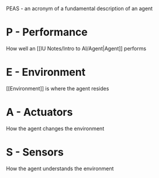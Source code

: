 PEAS - an acronym of a fundamental description of an agent
# P - Performance
How well an [[IU Notes/Intro to AI/Agent|Agent]] performs
# E - Environment
[[Environment]] is where the agent resides
# A - Actuators
How the agent changes the environment
# S - Sensors
How the agent understands the environment
